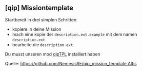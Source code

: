 ## [qip] Missiontemplate

Startbereit in drei simplen Schritten:

* kopiere in deine Mission
* mach eine kopie der `description.ext.example` mit dem namen `description.ext`
* bearbeite die `description.ext`

Du musst unseren mod [qipTPL](https://github.com/NemesisRE/qipTPL) installiert haben

Quelle: https://github.com/NemesisRE/qip_mission_template.Altis
